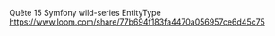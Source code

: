 Quête 15 Symfony wild-series EntityType
https://www.loom.com/share/77b694f183fa4470a056957ce6d45c75
